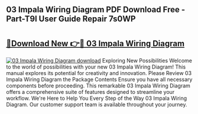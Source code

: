 ## 03 Impala Wiring Diagram PDF Download Free - Part-T9l User Guide Repair 7s0WP

# <h2><a href="http://dflq7u.blite.top/?on=03+Impala+Wiring+Diagram">🔗Download New 👉🔴 03 Impala Wiring Diagram</a></h2>

[![03 Impala Wiring Diagram download](https://i.imgur.com/lujVjoI.png)](http://dflq7u.blite.top/?on=03+Impala+Wiring+Diagram)
Exploring New Possibilities Welcome to the world of possibilities with your new 03 Impala Wiring Diagram! This manual explores its potential for creativity and innovation. Please Review 03 Impala Wiring Diagram the Package Contents Ensure you have all necessary components before proceeding. This remarkable 03 Impala Wiring Diagram offers a comprehensive suite of features designed to streamline your workflow. We're Here to Help You Every Step of the Way 03 Impala Wiring Diagram. Our customer support team is available throughout your journey.

